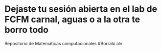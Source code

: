 # Dejaste tu sesión abierta en el lab de FCFM carnal, aguas o a la otra te borro todo
Repositorio de Matemáticas computacionales
#Borralo alv 
